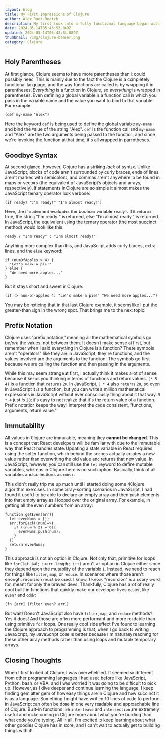 ```yaml
---
layout: blog
title: My First Impressions of Clojure
author: Alex Root-Roatch
description: My first look into a fully functional language began with confusion and ended with excitement
date: 2024-05-14T05:43:53.889Z
updated: 2024-05-14T05:43:53.889Z
thumbnail: /img/clojure-banner.png
category: Clojure
---
```


## Holy Parentheses

At first glance, Clojure seems to have more parentheses than it could possibly need. This is mainly due to the fact the Clojure is a completely functional language, and the way functions are called is by wrapping it in parentheses. *Everything* is a function in Clojure, so *everything* is wrapped in parentheses. Even defining a global variable is a function call in which you pass in the variable name and the value you want to bind to that variable. For example:


```
(def my-name "Alex")
```


Here the keyword `def` is being used to define the global variable `my-name` and bind the value of the string "Alex". `def` is the function call and `my-name` and "Alex" are the two arguments being passed to the function, and since we're invoking the function at that time, it's all wrapped in parentheses. 

## Goodbye Syntax

At second glance, however, Clojure has a striking *lack* of syntax. Unlike JavaScript, blocks of code aren't surrounded by curly braces, ends of lines aren't marked with semicolons, and commas aren't anywhere to be found in maps or vectors (the equivalent of JavaScript's objects and arrays, respectively). If statements in Clojure are so simple it almost makes the JavaScript ternary operator look verbose: 

```
(if ready? "I'm ready!" "I'm almost ready!")
```

Here, the if statement evaluates the boolean variable `ready?`. If it returns true, the string "I'm ready!" is returned, else "I'm almost ready!" is returned. In JavaScript, the equivalent using the ternary operator (the most succinct method) would look like this: 

```
ready ? "I'm ready" : "I'm almost ready!"
```

Anything more complex than this, and JavaScript adds curly braces, extra lines, and the `else` keyword: 

```
if (numOfApples > 4) {
  "Let's make a pie!"
} else {
  "We need more apples..."
}
```

But it stays short and sweet in Clojure: 

```
(if (> num-of-apples 4) "Let's make a pie!" "We need more apples...")
```

You may be noticing that in that last Clojure example, it seems like I put the greater-than sign in the wrong spot. That brings me to the next topic: 

## Prefix Notation

Clojure uses "prefix notation," meaning all the mathematical symbols go *before* the values, not between them. It doesn't make sense at first, but remember when I said everything in Clojure is a function? These symbols aren't "operators" like they are in JavaScript; they're functions, and the values involved are the arguments to the function. The symbols go first because we are calling the function and then passing in the arguments. 

While this may seem strange at first, I actually think it makes a lot of sense because it keeps you thinking in terms of functions and return values. `(* 5 4)` is a function that `returns` `20`. In JavaScript, `5 * 4` also `returns` `20`, so even in JavaScript it *is* a function, but you can write a million mathematical expressions in JavaScript without ever consciously thing about it that way. `5 * 4` just *is* `20`; it's easy to not realize that it's the return value of a function. Prefix notation keeps the way I interpret the code consistent, "functions, arguments, return value."

## Immutability

All values in Clojure are immutable, meaning they **cannot be changed**. This is a concept that React developers will be familiar with due to the immutable way that React handles state. Updating a state variable in React requires using the setter function, which behind the scenes actually creates a new value rather than overwriting the old value and returns that new value. In JavaScript, however, you can still use the `let` keyword to define mutable variables, whereas in Clojure there is no such option. Basically, think of all variables and collections as `const`. 

This didn't really trip me up much until I started doing some 4Clojure algorithm exercises. In some array-sorting scenarios in JavaScript, I had found it useful to be able to declare an empty array and then push elements into that empty array as I looped over the original array.  For example, in getting all the even numbers from an array: 

```
function getEven(arr){
  let evenNums = [];
  arr.forEach((num)=>(
    if ((num % 2) = 0){
      evenNums.push(num);
    }
  ))
  return evenNums;
}
```

This approach is not an option in Clojure. Not only that, primitive for loops like `for(let i=0; i<arr.length; i++)` aren't an option in Clojure either since they depend upon the mutability of the variable `i`. Instead, we need to reach for things like `filter`, `map`, or `reduce`. In scenarios where those aren't enough, recursion must be used. I know, I know, "recursion" is a scary word for, meant for only the bravest devs. Thankfully, Clojure has a lot of really cool built-in functions that quickly make our developer lives easier, like `even?` and `odd?`: 

```
(fn [arr] (filter even? arr))
```

But wait! Doesn't JavaScript also have `filter`, `map`, and `reduce` methods? Yes it does! And those are often more performant and more readable than using primitive `for` loops. One really cool side effect I've found to learning the Clojure approach to programming is that, when I go back to writing JavaScript, my JavaScript code is better because I'm naturally reaching for these other array methods rather than using loops and mutable temporary arrays. 

## Closing Thoughts

When I first looked at Clojure, I was overwhelmed. It seemed so different from other programming languages I had used before like JavaScript, Python, bash, or VBA, and I was worried it was going to be difficult to pick up. However, as I dive deeper and continue learning the language, I keep finding gem after gem of how easy things are in Clojure and how succinct it is as a language. Something I might have written 10 lines of code to perform in JavaScript can often be done in one very readable and approachable line of Clojure. Built-in functions like `interleave` and `intersection` are extremely useful and make coding in Clojure more about what you're building than what code you're typing. All in all, I'm excited to keep learning about what other goodies Clojure has in store, and I can't wait to actually get to building things with it!